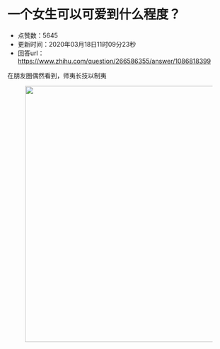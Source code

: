 # 一个女生可以可爱到什么程度？
- 点赞数：5645
- 更新时间：2020年03月18日11时09分23秒
- 回答url：https://www.zhihu.com/question/266586355/answer/1086818399
<body>
 <p data-pid="rk6yn_hH">在朋友圈偶然看到，师夷长技以制夷</p>
 <figure data-size="normal">
  <img src="https://pic1.zhimg.com/50/v2-ae7bbedfedeb2a4a74db68ee650e7e6e_720w.jpg?source=1940ef5c" data-caption="" data-size="normal" data-rawwidth="580" data-rawheight="290" data-original-token="v2-2d6eebde2e9c18d1cc09d5d269278c59" data-default-watermark-src="https://picx.zhimg.com/50/v2-655fbefd6b0d8e34cd11cc3433502712_720w.jpg?source=1940ef5c" class="origin_image zh-lightbox-thumb" width="580" data-original="https://picx.zhimg.com/v2-ae7bbedfedeb2a4a74db68ee650e7e6e_r.jpg?source=1940ef5c">
 </figure>
 <p></p>
</body>